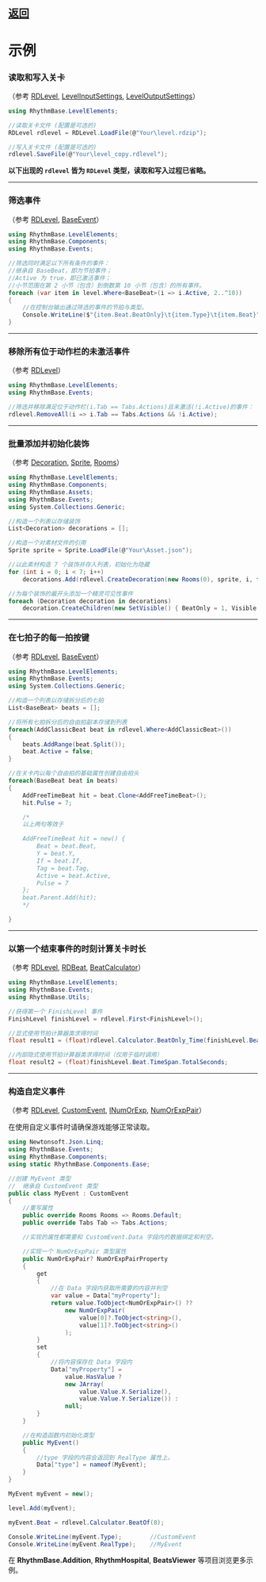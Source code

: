 ## [返回](../RadiationTherapy.md)

# 示例

### 读取和写入关卡  
（参考 [RDLevel](class/RDLevel.md), [LevelInputSettings](class/LevelInputSettings.md), [LevelOutputSettings](class/LevelOutputSettings.md)）

```CS
using RhythmBase.LevelElements;

//读取关卡文件 (配置是可选的)
RDLevel rdlevel = RDLevel.LoadFile(@"Your\level.rdzip");

//写入关卡文件 (配置是可选的)
rdlevel.SaveFile(@"Your\level_copy.rdlevel");
```

**以下出现的 `rdlevel` 皆为 `RDLevel` 类型，读取和写入过程已省略。**

---

### 筛选事件  
（参考 [RDLevel](class/RDLevel.md), [BaseEvent](class/BaseEvent.md)）

```CS
using RhythmBase.LevelElements;
using RhythmBase.Components;
using RhythmBase.Events;

//筛选同时满足以下所有条件的事件：
//继承自 BaseBeat，即为节拍事件；
//Active 为 true，即已激活事件；
//小节范围在第 2 小节（包含）到倒数第 10 小节（包含）的所有事件。
foreach (var item in level.Where<BaseBeat>(i => i.Active, 2..^10)) 
{
    //在控制台输出通过筛选的事件的节拍与类型。
    Console.WriteLine($"{item.Beat.BeatOnly}\t{item.Type}\t{item.Beat}");
}
```

---

### 移除所有位于动作栏的未激活事件
（参考 [RDLevel](class/RDLevel.md)）

```CS
using RhythmBase.LevelElements;
using RhythmBase.Events;

//筛选并移除满足位于动作栏(i.Tab == Tabs.Actions)且未激活(!i.Active)的事件：
rdlevel.RemoveAll(i => i.Tab == Tabs.Actions && !i.Active);
```

---

### 批量添加并初始化装饰
（参考 [Decoration](class/Decoration.md), [Sprite](class/Sprite.md), [Rooms](class/Rooms.md)）

```CS
using RhythmBase.LevelElements;
using RhythmBase.Components;
using RhythmBase.Assets;
using RhythmBase.Events;
using System.Collections.Generic;

//构造一个列表以存储装饰
List<Decoration> decorations = [];

//构造一个对素材文件的引用
Sprite sprite = Sprite.LoadFile(@"Your\Asset.json");

//以此素材构造 7 个装饰并存入列表，初始化为隐藏
for (int i = 0; i < 7; i++)
    decorations.Add(rdlevel.CreateDecoration(new Rooms(0), sprite, i, false));

//为每个装饰的最开头添加一个精灵可见性事件
foreach (Decoration decoration in decorations)
    decoration.CreateChildren(new SetVisible() { BeatOnly = 1, Visible = true });
```

---

### 在七拍子的每一拍按键
（参考 [RDLevel](class/RDLevel.md), [BaseEvent](class/BaseEvent.md)）

```CS
using RhythmBase.LevelElements;
using RhythmBase.Events;
using System.Collections.Generic;

//构造一个列表以存储拆分后的七拍
List<BaseBeat> beats = [];

//将所有七拍拆分后的自由拍副本存储到列表
foreach(AddClassicBeat beat in rdlevel.Where<AddClassicBeat>())
{
    beats.AddRange(beat.Split());
    beat.Active = false;
}

//在关卡内以每个自由拍的基础属性创建自由拍头
foreach(BaseBeat beat in beats)
{
    AddFreeTimeBeat hit = beat.Clone<AddFreeTimeBeat>();
    hit.Pulse = 7;

    /*
    以上两句等效于

    AddFreeTimeBeat hit = new() {
        Beat = beat.Beat, 
        Y = beat.Y, 
        If = beat.If, 
        Tag = beat.Tag, 
        Active = beat.Active, 
        Pulse = 7
    };
    beat.Parent.Add(hit);
    */

}
```

---

### 以第一个结束事件的时刻计算关卡时长
（参考 [RDLevel](class/RDLevel.md), [RDBeat](class/RDBeat.md), [BeatCalculator](class/BeatCalculator.md)）

```CS
using RhythmBase.LevelElements;
using RhythmBase.Events;
using RhythmBase.Utils;

//获得第一个 FinishLevel 事件
FinishLevel finishLevel = rdlevel.First<FinishLevel>();

//显式使用节拍计算器类求得时间
float result1 = (float)rdlevel.Calculator.BeatOnly_Time(finishLevel.BeatOnly).TotalSeconds;

//内部隐式使用节拍计算器类求得时间（仅用于临时调用）
float result2 = (float)finishLevel.Beat.TimeSpan.TotalSeconds;
```

---

### 构造自定义事件  
（参考 [RDLevel](class/RDLevel.md), [CustomEvent](class/CustomEvent.md), [INumOrExp](interface/INumOrExp.md), [NumOrExpPair](class/NumOrExpPair.md)）  

在使用自定义事件时请确保游戏能够正常读取。  

```CS
using Newtonsoft.Json.Linq;
using RhythmBase.Events;
using RhythmBase.Components;
using static RhythmBase.Components.Ease;

//创建 MyEvent 类型
//  继承自 CustomEvent 类型
public class MyEvent : CustomEvent
{
    //重写属性
    public override Rooms Rooms => Rooms.Default;
    public override Tabs Tab => Tabs.Actions;

    //实现的属性都需要和 CustomEvent.Data 字段内的数据绑定和判空。

    //实现一个 NumOrExpPair 类型属性
    public NumOrExpPair? NumOrExpPairProperty
    {
        get
        {
            //在 Data 字段内获取所需要的内容并判空
            var value = Data["myProperty"];
            return value.ToObject<NumOrExpPair>() ??
                new NumOrExpPair(
                    value[0]?.ToObject<string>(),
                    value[1]?.ToObject<string>()
                );
        }
        set
        {
            //将内容保存在 Data 字段内
            Data["myProperty"] = 
                value.HasValue ?
                new JArray(
                    value.Value.X.Serialize(),
                    value.Value.Y.Serialize()) :
                null;
        }
    }

    //在构造函数内初始化类型
    public MyEvent()
    {
        //type 字段的内容会返回到 RealType 属性上。
        Data["type"] = nameof(MyEvent);
    }
}

MyEvent myEvent = new();

level.Add(myEvent);

myEvent.Beat = rdlevel.Calculator.BeatOf(8);

Console.WriteLine(myEvent.Type);        //CustomEvent
Console.WriteLine(myEvent.RealType);    //MyEvent

```

在 **RhythmBase.Addition**, **RhythmHospital**, **BeatsViewer** 等项目浏览更多示例。